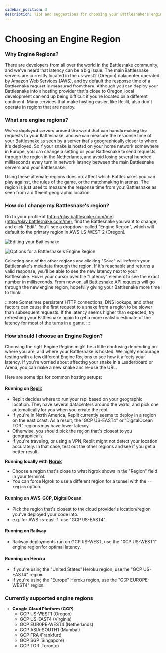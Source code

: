 ```yaml
---
sidebar_position: 3
description: Tips and suggestions for choosing your Battlesnake's engine region.
---
```


# Choosing an Engine Region

### Why Engine Regions?

There are developers from all over the world in the Battlesnake community, and we've heard that latency can be a big issue. The main Battlesnake servers are currently located in the us-west2 (Oregon) datacenter operated by Amazon Web Services (AWS), and by default the response time of a Battlesnake request is measured from there. Although you can deploy your Battlesnake into a hosting provider that's close to Oregon, local development can end up being difficult if you're  located on a different continent. Many services that make hosting easier, like Replit, also don't operate in regions that are nearby.

### What are engine regions?

We've deployed servers around the world that can handle making the requests to your Battlesnake, and we can measure the response time of your Battlesnake as seen by a server that's geographically closer to where it's deployed. So if your snake is hosted on your home network somewhere in Europe, you can change a setting on your Battlesnake to send requests through the region in the Netherlands, and avoid losing several hundred milliseconds every turn in network latency between the main Battlesnake servers and your Battlesnake.

Using these alternate regions does not affect which Battlesnakes you can play against, the rules of the game, or the matchmaking in arenas. The region is just used to measure the response time from your Battlesnake as seen from a different geographic location.

### How do I change my Battlesnake's region?

Go to your profile at [http://play.battlesnake.com/me](http://play.battlesnake.com/me), find the Battlesnake you want to change, and click "Edit". You'll see a dropdown called "Engine Region", which will default to the primary region in AWS US-WEST-2 (Oregon).

![Editing your Battlesnake](/img/wip/engine-region-1.png)

![Options for a Battlesnake's Engine Region](/img/wip/engine-region-2.png)

Selecting one of the other regions and clicking "Save" will refresh your Battlesnake's metadata through the region. If it's reachable and returns a valid response, you'll be able to see the new latency next to your Battlesnake. Hover your cursor over the "Latency" element to see the exact number in milliseconds. From now on, all [Battlesnake API requests](api/index.md) will go through the new engine region, hopefully giving your Battlesnake more time to think!

:::note
Sometimes persistent HTTP connections, DNS lookups, and other factors can cause the first request to a snake from a region to be slower than subsequent requests. If the latency seems higher than expected, try refreshing your Battlesnake again to get a more realistic estimate of the latency for most of the turns in a game.
:::

### How should I choose an Engine Region?

Choosing the right Engine Region might be a little confusing depending on where you are, and where your Battlesnake is hosted. We highly encourage testing with a few different Engine Regions to see how it affects your latency. If you're worried about affecting your snake in a Leaderboard or Arena, you can make a new snake and re-use the URL.

Here are some tips for common hosting setups:

#### Running on [Replit](https://replit.com)

* Replit decides where to run your repl based on your geographic location. They have several datacenters around the world, and pick one automatically for you when you create the repl.
* If you're in North America, Replit currently seems to deploy in a region on the east coast. As a result, the "GCP US-EAST4" or "DigitalOcean TOR" regions may have lower latency.
* Otherwise, you should pick the region that's closest to you geographically.
* If you're traveling, or using a VPN, Replit might not detect your location accurately. In that case, test out the other regions and see if you get a better result.

**Running locally with** [**Ngrok**](https://ngrok.com/)

* Choose a region that's close to what Ngrok shows in the "Region" field in your terminal.
* You can force Ngrok to use a different region for a tunnel with the `--region` option.

#### Running on AWS, GCP, DigitalOcean

* Pick the region that's closest to the cloud provider's location/region you've deployed your code into.
* e.g. for AWS us-east-1, use "GCP US-EAST4".

#### Running on Railway

* Railway deployments run on GCP US-WEST, use the "GCP US-WEST1" engine region for optimal latency.

#### Running on Heroku

* If you're using the "United States" Heroku region, use the "GCP US-EAST4" region.
* If you're using the "Europe" Heroku region, use the "GCP EUROPE-WEST4" region.

### Currently supported engine regions

* **Google Cloud Platform (GCP)**
  * GCP US-WEST1 (Oregon)
  * GCP US-EAST4 (Virginia)
  * GCP EUROPE-WEST4 (Netherlands)
  * GCP ASIA-SOUTH1 (Mumbai)
  * GCP FRA (Frankfurt)
  * GCP SGP (Singapore)
  * GCP TOR (Toronto)
 
